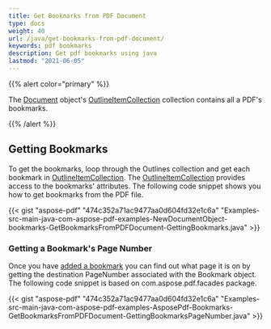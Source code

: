 ```yaml
---
title: Get Bookmarks from PDF Document
type: docs
weight: 40
url: /java/get-bookmarks-from-pdf-document/
keywords: pdf bookmarks
description: Get pdf bookmarks using java
lastmod: "2021-06-05"
---
```


{{% alert color="primary" %}}

The [Document](https://apireference.aspose.com/java/pdf/com.aspose.pdf/Document) object's [OutlineItemCollection](https://apireference.aspose.com/java/pdf/com.aspose.pdf/OutlineItemCollection) collection contains all a PDF's bookmarks.

{{% /alert %}}
## **Getting Bookmarks**
To get the bookmarks, loop through the Outlines collection and get each bookmark in [OutlineItemCollection](https://apireference.aspose.com/java/pdf/com.aspose.pdf/OutlineCollection). The [OutlineItemCollection](https://apireference.aspose.com/java/pdf/com.aspose.pdf/OutlineCollection) provides access to the bookmarks' attributes. The following code snippet shows you how to get bookmarks from the PDF file.

{{< gist "aspose-pdf" "474c352a71ac9477aa0d604fd32e1c6a" "Examples-src-main-java-com-aspose-pdf-examples-NewDocumentObject-bookmarks-GetBookmarksFromPDFDocument-GettingBookmarks.java" >}}


### **Getting a Bookmark's Page Number**
Once you have [added a bookmark](/pdf/java/add-a-bookmark-to-a-pdf-document/) you can find out what page it is on by getting the destination PageNumber associated with the Bookmark object. The following code snippet is based on com.aspose.pdf.facades package.

{{< gist "aspose-pdf" "474c352a71ac9477aa0d604fd32e1c6a" "Examples-src-main-java-com-aspose-pdf-examples-AsposePdf-Bookmarks-GetBookmarksFromPDFDocument-GettingBookmarksPageNumber.java" >}}
